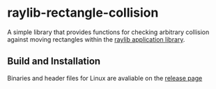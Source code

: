 # raylib-rectangle-collision
A simple library that provides functions for checking arbitrary collision against moving rectangles within the [raylib application library](https://github.com/raysan5/raylib).

## Build and Installation 
Binaries and header files for Linux are avaliable on the [release page](https://github.com/seang04/raylib-swept-aabb-collision/releases)
